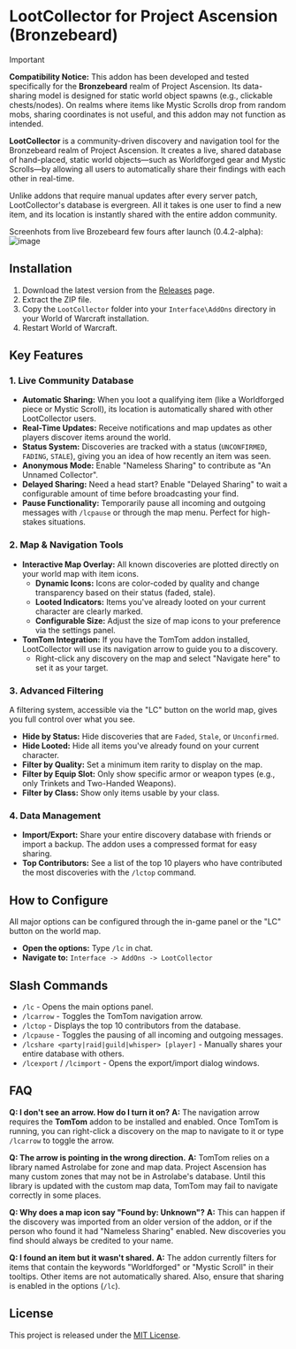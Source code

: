 # LootCollector for Project Ascension (Bronzebeard)

> [!IMPORTANT]  
> **Compatibility Notice:** This addon has been developed and tested specifically for the **Bronzebeard** realm of Project Ascension. Its data-sharing model is designed for static world object spawns (e.g., clickable chests/nodes). On realms where items like Mystic Scrolls drop from random mobs, sharing coordinates is not useful, and this addon may not function as intended.

**LootCollector** is a community-driven discovery and navigation tool for the Bronzebeard realm of Project Ascension. It creates a live, shared database of hand-placed, static world objects—such as Worldforged gear and Mystic Scrolls—by allowing all users to automatically share their findings with each other in real-time.

Unlike addons that require manual updates after every server patch, LootCollector's database is evergreen. All it takes is one user to find a new item, and its location is instantly shared with the entire addon community.

Screenhots from live Brozebeard few fours after launch (0.4.2-alpha):
![image](https://i.imgur.com/cfYL2fM.jpeg)

## Installation

1.  Download the latest version from the [Releases](https://github.com/your-username/LootCollector/releases) page.
2.  Extract the ZIP file.
3.  Copy the `LootCollector` folder into your `Interface\AddOns` directory in your World of Warcraft installation.
4.  Restart World of Warcraft.

## Key Features

### 1. Live Community Database
*   **Automatic Sharing:** When you loot a qualifying item (like a Worldforged piece or Mystic Scroll), its location is automatically shared with other LootCollector users.
*   **Real-Time Updates:** Receive notifications and map updates as other players discover items around the world.
*   **Status System:** Discoveries are tracked with a status (`UNCONFIRMED`, `FADING`, `STALE`), giving you an idea of how recently an item was seen.
*   **Anonymous Mode:** Enable "Nameless Sharing" to contribute as "An Unnamed Collector".
*   **Delayed Sharing:** Need a head start? Enable "Delayed Sharing" to wait a configurable amount of time before broadcasting your find.
*   **Pause Functionality:** Temporarily pause all incoming and outgoing messages with `/lcpause` or through the map menu. Perfect for high-stakes situations.

### 2. Map & Navigation Tools
*   **Interactive Map Overlay:** All known discoveries are plotted directly on your world map with item icons.
    *   **Dynamic Icons:** Icons are color-coded by quality and change transparency based on their status (faded, stale).
    *   **Looted Indicators:** Items you've already looted on your current character are clearly marked.
    *   **Configurable Size:** Adjust the size of map icons to your preference via the settings panel.
*   **TomTom Integration:** If you have the TomTom addon installed, LootCollector will use its navigation arrow to guide you to a discovery.
    *   Right-click any discovery on the map and select "Navigate here" to set it as your target.

### 3. Advanced Filtering
A filtering system, accessible via the "LC" button on the world map, gives you full control over what you see.
*   **Hide by Status:** Hide discoveries that are `Faded`, `Stale`, or `Unconfirmed`.
*   **Hide Looted:** Hide all items you've already found on your current character.
*   **Filter by Quality:** Set a minimum item rarity to display on the map.
*   **Filter by Equip Slot:** Only show specific armor or weapon types (e.g., only Trinkets and Two-Handed Weapons).
*   **Filter by Class:** Show only items usable by your class.

### 4. Data Management
*   **Import/Export:** Share your entire discovery database with friends or import a backup. The addon uses a compressed format for easy sharing.
*   **Top Contributors:** See a list of the top 10 players who have contributed the most discoveries with the `/lctop` command.

## How to Configure

All major options can be configured through the in-game panel or the "LC" button on the world map.

*   **Open the options:** Type `/lc` in chat.
*   **Navigate to:** `Interface -> AddOns -> LootCollector`

## Slash Commands

*   `/lc` - Opens the main options panel.
*   `/lcarrow` - Toggles the TomTom navigation arrow.
*   `/lctop` - Displays the top 10 contributors from the database.
*   `/lcpause` - Toggles the pausing of all incoming and outgoing messages.
*   `/lcshare <party|raid|guild|whisper> [player]` - Manually shares your entire database with others.
*   `/lcexport` / `/lcimport` - Opens the export/import dialog windows.

## FAQ

**Q: I don't see an arrow. How do I turn it on?**
**A:** The navigation arrow requires the **TomTom** addon to be installed and enabled. Once TomTom is running, you can right-click a discovery on the map to navigate to it or type `/lcarrow` to toggle the arrow.

**Q: The arrow is pointing in the wrong direction.**
**A:** TomTom relies on a library named Astrolabe for zone and map data. Project Ascension has many custom zones that may not be in Astrolabe's database. Until this library is updated with the custom map data, TomTom may fail to navigate correctly in some places.

**Q: Why does a map icon say "Found by: Unknown"?**
**A:** This can happen if the discovery was imported from an older version of the addon, or if the person who found it had "Nameless Sharing" enabled. New discoveries you find should always be credited to your name.

**Q: I found an item but it wasn't shared.**
**A:** The addon currently filters for items that contain the keywords "Worldforged" or "Mystic Scroll" in their tooltips. Other items are not automatically shared. Also, ensure that sharing is enabled in the options (`/lc`).

## License
This project is released under the [MIT License](LICENSE.md).
